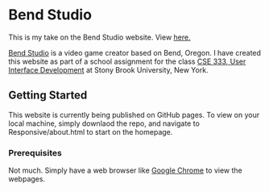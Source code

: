 # Bend Studio

This is my take on the Bend Studio website. View [here.](https://sudip-p.github.io/bend-studio/)

[Bend Studio](https://bendstudio.com) is a video game creator based on Bend, Oregon. I have created this website as part of a school assignment for the class [CSE 333, User Interface Development](https://xsrv.mm.cs.stonybrook.edu/ui/) at Stony Brook University, New York. 

## Getting Started

This website is currently being published on GitHub pages. To view on your local machine, simply downlaod the repo, and navigate to Responsive/about.html to start on the homepage.

### Prerequisites
Not much. Simply have a web browser like [Google Chrome](https://www.google.com/chrome/) to view the webpages. 
